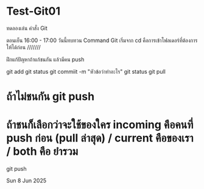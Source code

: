 # Test-Git01
ทดลองเล่น คำสั่ง Git

ตอนเย็น 16:00 - 17:00
วันนี้ทบทวน Command Git
เริ่มจาก cd คือการเข้าโฟลเดอร์ที่ต้องการให้ได้ก่อน
///////

ฝึกแก้ปัญหาถ้าแก้ชนกัน แล้วมีคน push 

git add
git status 
git commiit -m "หัวข้อว่าทำอะไร"
git status
git pull
# ถ้าไม่ชนกัน git push 
# ถ้าชนก็เลือกว่าจะใช้ของใคร incoming คือคนที่ push ก่อน (pull ล่าสุด) / current คือของเรา / both คือ ยำรวม
git push

Sun 8 Jun 2025